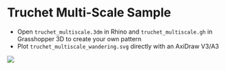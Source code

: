 # Truchet Multi-Scale Sample

- Open `truchet_multiscale.3dm` in Rhino and `truchet_multiscale.gh` in Grasshopper 3D to create your own pattern
- Plot `truchet_multiscale_wandering.svg` directly with an AxiDraw V3/A3


![](https://github.com/madelinegannon/drawing_with_machines/blob/main/samples/tiliing/truchet/truchet_multiscale_wandering.png)

